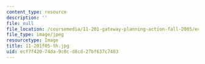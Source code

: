 ```yaml
---
content_type: resource
description: ''
file: null
file_location: /coursemedia/11-201-gateway-planning-action-fall-2005/ecf7f42074da9c0cd8cd27bf637c7403_11-201f05-th.jpg
file_type: image/jpeg
resourcetype: Image
title: 11-201f05-th.jpg
uid: ecf7f420-74da-9c0c-d8cd-27bf637c7403
---
```


